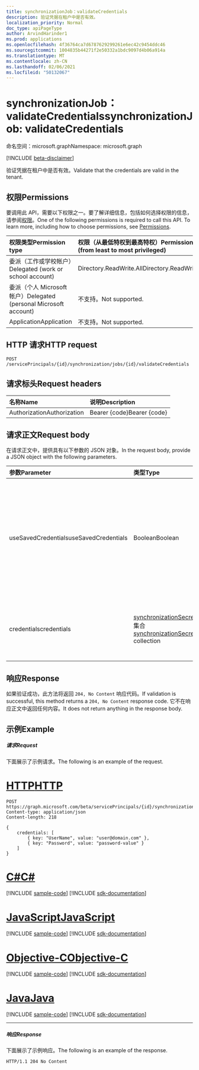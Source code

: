 ```yaml
---
title: synchronizationJob：validateCredentials
description: 验证凭据在租户中是否有效。
localization_priority: Normal
doc_type: apiPageType
author: ArvindHarinder1
ms.prod: applications
ms.openlocfilehash: 4f36764ca7d6787629299261e6ec42c9454ddc46
ms.sourcegitcommit: 1004835b44271f2e50332a1bdc9097d4b06a914a
ms.translationtype: MT
ms.contentlocale: zh-CN
ms.lasthandoff: 02/06/2021
ms.locfileid: "50132067"
---
```

# <a name="synchronizationjob-validatecredentials"></a><span data-ttu-id="89ad3-103">synchronizationJob：validateCredentials</span><span class="sxs-lookup"><span data-stu-id="89ad3-103">synchronizationJob: validateCredentials</span></span>

<span data-ttu-id="89ad3-104">命名空间：microsoft.graph</span><span class="sxs-lookup"><span data-stu-id="89ad3-104">Namespace: microsoft.graph</span></span>

[!INCLUDE [beta-disclaimer](../../includes/beta-disclaimer.md)]

<span data-ttu-id="89ad3-105">验证凭据在租户中是否有效。</span><span class="sxs-lookup"><span data-stu-id="89ad3-105">Validate that the credentials are valid in the tenant.</span></span>

## <a name="permissions"></a><span data-ttu-id="89ad3-106">权限</span><span class="sxs-lookup"><span data-stu-id="89ad3-106">Permissions</span></span>
<span data-ttu-id="89ad3-p101">要调用此 API，需要以下权限之一。要了解详细信息，包括如何选择权限的信息，请参阅[权限](/graph/permissions-reference)。</span><span class="sxs-lookup"><span data-stu-id="89ad3-p101">One of the following permissions is required to call this API. To learn more, including how to choose permissions, see [Permissions](/graph/permissions-reference).</span></span>

|<span data-ttu-id="89ad3-109">权限类型</span><span class="sxs-lookup"><span data-stu-id="89ad3-109">Permission type</span></span>                        | <span data-ttu-id="89ad3-110">权限（从最低特权到最高特权）</span><span class="sxs-lookup"><span data-stu-id="89ad3-110">Permissions (from least to most privileged)</span></span>              |
|:--------------------------------------|:---------------------------------------------------------|
|<span data-ttu-id="89ad3-111">委派（工作或学校帐户）</span><span class="sxs-lookup"><span data-stu-id="89ad3-111">Delegated (work or school account)</span></span>     |<span data-ttu-id="89ad3-112">Directory.ReadWrite.All</span><span class="sxs-lookup"><span data-stu-id="89ad3-112">Directory.ReadWrite.All</span></span>  |
|<span data-ttu-id="89ad3-113">委派（个人 Microsoft 帐户）</span><span class="sxs-lookup"><span data-stu-id="89ad3-113">Delegated (personal Microsoft account)</span></span> |<span data-ttu-id="89ad3-114">不支持。</span><span class="sxs-lookup"><span data-stu-id="89ad3-114">Not supported.</span></span> |
|<span data-ttu-id="89ad3-115">Application</span><span class="sxs-lookup"><span data-stu-id="89ad3-115">Application</span></span>                            |<span data-ttu-id="89ad3-116">不支持。</span><span class="sxs-lookup"><span data-stu-id="89ad3-116">Not supported.</span></span>| 

## <a name="http-request"></a><span data-ttu-id="89ad3-117">HTTP 请求</span><span class="sxs-lookup"><span data-stu-id="89ad3-117">HTTP request</span></span>
<!-- { "blockType": "ignored" } -->
```http
POST /servicePrincipals/{id}/synchronization/jobs/{id}/validateCredentials

```
## <a name="request-headers"></a><span data-ttu-id="89ad3-118">请求标头</span><span class="sxs-lookup"><span data-stu-id="89ad3-118">Request headers</span></span>
| <span data-ttu-id="89ad3-119">名称</span><span class="sxs-lookup"><span data-stu-id="89ad3-119">Name</span></span>       | <span data-ttu-id="89ad3-120">说明</span><span class="sxs-lookup"><span data-stu-id="89ad3-120">Description</span></span>|
|:---------------|:----------|
| <span data-ttu-id="89ad3-121">Authorization</span><span class="sxs-lookup"><span data-stu-id="89ad3-121">Authorization</span></span>  | <span data-ttu-id="89ad3-122">Bearer {code}</span><span class="sxs-lookup"><span data-stu-id="89ad3-122">Bearer {code}</span></span>|

## <a name="request-body"></a><span data-ttu-id="89ad3-123">请求正文</span><span class="sxs-lookup"><span data-stu-id="89ad3-123">Request body</span></span>
<span data-ttu-id="89ad3-124">在请求正文中，提供具有以下参数的 JSON 对象。</span><span class="sxs-lookup"><span data-stu-id="89ad3-124">In the request body, provide a JSON object with the following parameters.</span></span>

| <span data-ttu-id="89ad3-125">参数</span><span class="sxs-lookup"><span data-stu-id="89ad3-125">Parameter</span></span>    | <span data-ttu-id="89ad3-126">类型</span><span class="sxs-lookup"><span data-stu-id="89ad3-126">Type</span></span>   |<span data-ttu-id="89ad3-127">说明</span><span class="sxs-lookup"><span data-stu-id="89ad3-127">Description</span></span>|
|:---------------|:--------|:----------|
|<span data-ttu-id="89ad3-128">useSavedCredentials</span><span class="sxs-lookup"><span data-stu-id="89ad3-128">useSavedCredentials</span></span>|<span data-ttu-id="89ad3-129">Boolean</span><span class="sxs-lookup"><span data-stu-id="89ad3-129">Boolean</span></span>|<span data-ttu-id="89ad3-130">When `true` ， the parameter will be ignored and the previously saved `credentials` credentials (if any) will be validated.</span><span class="sxs-lookup"><span data-stu-id="89ad3-130">When `true`, the `credentials` parameter will be ignored and the previously saved credentials (if any) will be validated instead.</span></span> |
|<span data-ttu-id="89ad3-131">credentials</span><span class="sxs-lookup"><span data-stu-id="89ad3-131">credentials</span></span>|<span data-ttu-id="89ad3-132">[synchronizationSecretKeyStringValuePair](../resources/synchronization-secretkeystringvaluepair.md) 集合</span><span class="sxs-lookup"><span data-stu-id="89ad3-132">[synchronizationSecretKeyStringValuePair](../resources/synchronization-secretkeystringvaluepair.md) collection</span></span>|<span data-ttu-id="89ad3-133">要验证的凭据。</span><span class="sxs-lookup"><span data-stu-id="89ad3-133">Credentials to validate.</span></span> <span data-ttu-id="89ad3-134">当参数为 `useSavedCredentials` 时忽略 `true` 。</span><span class="sxs-lookup"><span data-stu-id="89ad3-134">Ignored when the `useSavedCredentials` parameter is `true`.</span></span>|

## <a name="response"></a><span data-ttu-id="89ad3-135">响应</span><span class="sxs-lookup"><span data-stu-id="89ad3-135">Response</span></span>
<span data-ttu-id="89ad3-136">如果验证成功，此方法将返回 `204, No Content` 响应代码。</span><span class="sxs-lookup"><span data-stu-id="89ad3-136">If validation is successful, this method returns a `204, No Content` response code.</span></span> <span data-ttu-id="89ad3-137">它不在响应正文中返回任何内容。</span><span class="sxs-lookup"><span data-stu-id="89ad3-137">It does not return anything in the response body.</span></span>

## <a name="example"></a><span data-ttu-id="89ad3-138">示例</span><span class="sxs-lookup"><span data-stu-id="89ad3-138">Example</span></span>

##### <a name="request"></a><span data-ttu-id="89ad3-139">请求</span><span class="sxs-lookup"><span data-stu-id="89ad3-139">Request</span></span>
<span data-ttu-id="89ad3-140">下面展示了示例请求。</span><span class="sxs-lookup"><span data-stu-id="89ad3-140">The following is an example of the request.</span></span>

# <a name="http"></a>[<span data-ttu-id="89ad3-141">HTTP</span><span class="sxs-lookup"><span data-stu-id="89ad3-141">HTTP</span></span>](#tab/http)
<!-- {
  "blockType": "request",
  "name": "synchronizationjob_validatecredentials"
}-->
```http
POST https://graph.microsoft.com/beta/servicePrincipals/{id}/synchronization/jobs/{id}/validateCredentials
Content-type: application/json
Content-length: 218

{ 
    credentials: [ 
        { key: "UserName", value: "user@domain.com" },
        { key: "Password", value: "password-value" }
    ]
}
```
# <a name="c"></a>[<span data-ttu-id="89ad3-142">C#</span><span class="sxs-lookup"><span data-stu-id="89ad3-142">C#</span></span>](#tab/csharp)
[!INCLUDE [sample-code](../includes/snippets/csharp/synchronizationjob-validatecredentials-csharp-snippets.md)]
[!INCLUDE [sdk-documentation](../includes/snippets/snippets-sdk-documentation-link.md)]

# <a name="javascript"></a>[<span data-ttu-id="89ad3-143">JavaScript</span><span class="sxs-lookup"><span data-stu-id="89ad3-143">JavaScript</span></span>](#tab/javascript)
[!INCLUDE [sample-code](../includes/snippets/javascript/synchronizationjob-validatecredentials-javascript-snippets.md)]
[!INCLUDE [sdk-documentation](../includes/snippets/snippets-sdk-documentation-link.md)]

# <a name="objective-c"></a>[<span data-ttu-id="89ad3-144">Objective-C</span><span class="sxs-lookup"><span data-stu-id="89ad3-144">Objective-C</span></span>](#tab/objc)
[!INCLUDE [sample-code](../includes/snippets/objc/synchronizationjob-validatecredentials-objc-snippets.md)]
[!INCLUDE [sdk-documentation](../includes/snippets/snippets-sdk-documentation-link.md)]

# <a name="java"></a>[<span data-ttu-id="89ad3-145">Java</span><span class="sxs-lookup"><span data-stu-id="89ad3-145">Java</span></span>](#tab/java)
[!INCLUDE [sample-code](../includes/snippets/java/synchronizationjob-validatecredentials-java-snippets.md)]
[!INCLUDE [sdk-documentation](../includes/snippets/snippets-sdk-documentation-link.md)]

---


##### <a name="response"></a><span data-ttu-id="89ad3-146">响应</span><span class="sxs-lookup"><span data-stu-id="89ad3-146">Response</span></span>
<span data-ttu-id="89ad3-147">下面展示了示例响应。</span><span class="sxs-lookup"><span data-stu-id="89ad3-147">The following is an example of the response.</span></span> 
<!-- {
  "blockType": "response",
  "truncated": true,
  "@odata.type": "microsoft.graph.None"
} -->
```http
HTTP/1.1 204 No Content
```

<!-- uuid: 8fcb5dbc-d5aa-4681-8e31-b001d5168d79
2015-10-25 14:57:30 UTC -->
<!--
{
  "type": "#page.annotation",
  "description": "synchronizationJob: validateCredentials",
  "keywords": "",
  "section": "documentation",
  "tocPath": "",
  "suppressions": [
  ]
}
-->


